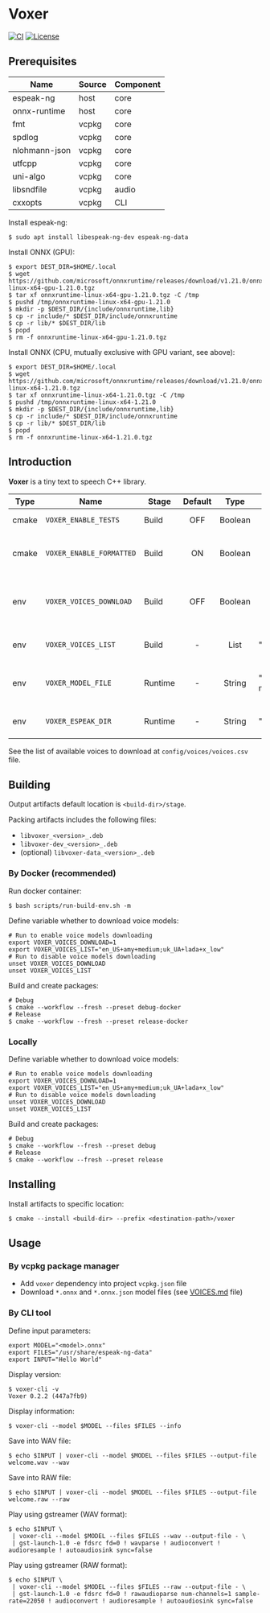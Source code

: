 # Voxer

[![CI](https://github.com/denoming/voxer/actions/workflows/build.yaml/badge.svg)](https://github.com/denoming/voxer/actions/workflows/build.yaml)
[![License](https://img.shields.io/badge/License-Apache_2.0-blue.svg)](https://opensource.org/licenses/Apache-2.0)

## Prerequisites

| Name          | Source | Component |
|---------------|--------|-----------|
| espeak-ng     | host   | core      |
| onnx-runtime  | host   | core      |
| fmt           | vcpkg  | core      |
| spdlog        | vcpkg  | core      |
| nlohmann-json | vcpkg  | core      |
| utfcpp        | vcpkg  | core      |
| uni-algo      | vcpkg  | core      |
| libsndfile    | vcpkg  | audio     |
| cxxopts       | vcpkg  | CLI       |

Install espeak-ng:

```shell
$ sudo apt install libespeak-ng-dev espeak-ng-data 
```

Install ONNX (GPU):

```shell
$ export DEST_DIR=$HOME/.local
$ wget https://github.com/microsoft/onnxruntime/releases/download/v1.21.0/onnxruntime-linux-x64-gpu-1.21.0.tgz
$ tar xf onnxruntime-linux-x64-gpu-1.21.0.tgz -C /tmp
$ pushd /tmp/onnxruntime-linux-x64-gpu-1.21.0
$ mkdir -p $DEST_DIR/{include/onnxruntime,lib}
$ cp -r include/* $DEST_DIR/include/onnxruntime
$ cp -r lib/* $DEST_DIR/lib
$ popd
$ rm -f onnxruntime-linux-x64-gpu-1.21.0.tgz
```

Install ONNX (CPU, mutually exclusive with GPU variant, see above):

```shell
$ export DEST_DIR=$HOME/.local
$ wget https://github.com/microsoft/onnxruntime/releases/download/v1.21.0/onnxruntime-linux-x64-1.21.0.tgz
$ tar xf onnxruntime-linux-x64-1.21.0.tgz -C /tmp
$ pushd /tmp/onnxruntime-linux-x64-1.21.0
$ mkdir -p $DEST_DIR/{include/onnxruntime,lib}
$ cp -r include/* $DEST_DIR/include/onnxruntime
$ cp -r lib/* $DEST_DIR/lib
$ popd
$ rm -f onnxruntime-linux-x64-1.21.0.tgz
````

## Introduction

**Voxer** is a tiny text to speech C++ library.

| Type  | Name                     | Stage   | Default |  Type   | Example                                         | Description                               |
|-------|--------------------------|---------|:-------:|:-------:|-------------------------------------------------|-------------------------------------------|
| cmake | `VOXER_ENABLE_TESTS`     | Build   |   OFF   | Boolean |                                                 | Enable unit tests                         |
| cmake | `VOXER_ENABLE_FORMATTED` | Build   |   ON    | Boolean |                                                 | Enable formatted audio data support       |
| env   | `VOXER_VOICES_DOWNLOAD`  | Build   |   OFF   | Boolean |                                                 | Enable voices downloading while building  |
| env   | `VOXER_VOICES_LIST`      | Build   |    -    |  List   | "en_US+amy+medium;uk_UA+lada+x_low"             | Set the list of voices to download        |
| env   | `VOXER_MODEL_FILE`       | Runtime |    -    | String  | "/usr/share/voxer/voices/en_US-amy-medium.onnx" | Set the path to voice model file (*.onnx) |
| env   | `VOXER_ESPEAK_DIR`       | Runtime |    -    | String  | "/usr/lib/espeak-ng-data"                       | Set The path to eSpeak-Ng files           |

See the list of available voices to download at `config/voices/voices.csv` file.

## Building

Output artifacts default location is `<build-dir>/stage`.

Packing artifacts includes the following files:
* `libvoxer_<version>_.deb`
* `libvoxer-dev_<version>_.deb`
* (optional) `libvoxer-data_<version>_.deb`

### By Docker (recommended)

Run docker container:
```shell
$ bash scripts/run-build-env.sh -m
```

Define variable whether to download voice models:
```shell
# Run to enable voice models downloading
export VOXER_VOICES_DOWNLOAD=1
export VOXER_VOICES_LIST="en_US+amy+medium;uk_UA+lada+x_low"
# Run to disable voice models downloading
unset VOXER_VOICES_DOWNLOAD
unset VOXER_VOICES_LIST
```

Build and create packages:
```shell
# Debug
$ cmake --workflow --fresh --preset debug-docker
# Release
$ cmake --workflow --fresh --preset release-docker
```

### Locally

Define variable whether to download voice models:
```shell
# Run to enable voice models downloading
export VOXER_VOICES_DOWNLOAD=1
export VOXER_VOICES_LIST="en_US+amy+medium;uk_UA+lada+x_low"
# Run to disable voice models downloading
unset VOXER_VOICES_DOWNLOAD
unset VOXER_VOICES_LIST
```

Build and create packages:
```shell
# Debug
$ cmake --workflow --fresh --preset debug
# Release
$ cmake --workflow --fresh --preset release
```

## Installing

Install artifacts to specific location:

```shell
$ cmake --install <build-dir> --prefix <destination-path>/voxer
```

## Usage

### By vcpkg package manager

* Add `voxer` dependency into project `vcpkg.json` file
* Download `*.onnx` and `*.onnx.json` model files (see [VOICES.md](VOICES.md) file)

### By CLI tool

Define input parameters:

```shell
export MODEL="<model>.onnx"
export FILES="/usr/share/espeak-ng-data"
export INPUT="Hello World"
```

Display version:

```shell
$ voxer-cli -v
Voxer 0.2.2 (447a7fb9)
```

Display information:

```shell
$ voxer-cli --model $MODEL --files $FILES --info
```

Save into WAV file:

```shell
$ echo $INPUT | voxer-cli --model $MODEL --files $FILES --output-file welcome.wav --wav
```

Save into RAW file:

```shell
$ echo $INPUT | voxer-cli --model $MODEL --files $FILES --output-file welcome.raw --raw
```

Play using gstreamer (WAV format):

```shell
$ echo $INPUT \
 | voxer-cli --model $MODEL --files $FILES --wav --output-file - \
 | gst-launch-1.0 -e fdsrc fd=0 ! wavparse ! audioconvert ! audioresample ! autoaudiosink sync=false
```

Play using gstreamer (RAW format):

```shell
$ echo $INPUT \
 | voxer-cli --model $MODEL --files $FILES --raw --output-file - \
 | gst-launch-1.0 -e fdsrc fd=0 ! rawaudioparse num-channels=1 sample-rate=22050 ! audioconvert ! audioresample ! autoaudiosink sync=false
```
